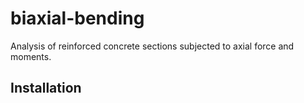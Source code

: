 # biaxial-bending
Analysis of reinforced concrete sections subjected to axial force and moments.

## Installation


